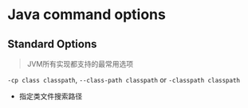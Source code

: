 # Java command options

## Standard Options

> JVM所有实现都支持的最常用选项

`-cp class classpath`, `--class-path classpath` or  `-classpath classpath`

- 指定类文件搜索路径


